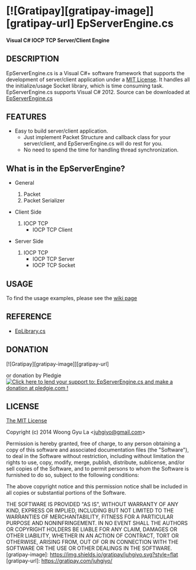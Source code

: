 [![Gratipay][gratipay-image]][gratipay-url]
EpServerEngine.cs
============
#### Visual C# IOCP TCP Server/Client Engine ####


DESCRIPTION
-----------

EpServerEngine.cs is a Visual C#+ software framework that supports the development of server/client application under a [MIT License](http://opensource.org/licenses/mit-license.php).
It handles all the initialize/usage Socket library, which is time consuming task. 
EpServerEngine.cs supports Visual C# 2012.
Source can be downloaded at [EpServerEngine.cs](http://github.com/juhgiyo/epserverengine.cs)


FEATURES
--------

* Easy to build server/client application.
  - Just implement Packet Structure and callback class for your server/client, 
       and EpServerEngine.cs will do rest for you.
  - No need to spend the time for handling thread synchronization.


What is in the EpServerEngine?
------------------------------

* General
  1. Packet
  2. Packet Serializer

* Client Side
  1. IOCP TCP
     * IOCP TCP Client

* Server Side
  1. IOCP TCP
     * IOCP TCP Server
     * IOCP TCP Socket

USAGE
-----

To find the usage examples, please see the [wiki page](https://github.com/juhgiyo/EpServerEngine.cs/wiki)


REFERENCE
---------
* [EpLibrary.cs](https://github.com/juhgiyo/EpLibrary.cs)

DONATION
---------
[![Gratipay][gratipay-image]][gratipay-url]

or donation by Pledgie  
<a href='https://pledgie.com/campaigns/27765'><img alt='Click here to lend your support to: EpServerEngine.cs and make a donation at pledgie.com !' src='https://pledgie.com/campaigns/27765.png?skin_name=chrome' border='0' ></a>

LICENSE
-------

[The MIT License](http://opensource.org/licenses/mit-license.php)

Copyright (c) 2014 Woong Gyu La <[juhgiyo@gmail.com](mailto:juhgiyo@gmail.com)>

Permission is hereby granted, free of charge, to any person obtaining a copy
of this software and associated documentation files (the "Software"), to deal
in the Software without restriction, including without limitation the rights
to use, copy, modify, merge, publish, distribute, sublicense, and/or sell
copies of the Software, and to permit persons to whom the Software is
furnished to do so, subject to the following conditions:

The above copyright notice and this permission notice shall be included in
all copies or substantial portions of the Software.

THE SOFTWARE IS PROVIDED "AS IS", WITHOUT WARRANTY OF ANY KIND, EXPRESS OR
IMPLIED, INCLUDING BUT NOT LIMITED TO THE WARRANTIES OF MERCHANTABILITY,
FITNESS FOR A PARTICULAR PURPOSE AND NONINFRINGEMENT. IN NO EVENT SHALL THE
AUTHORS OR COPYRIGHT HOLDERS BE LIABLE FOR ANY CLAIM, DAMAGES OR OTHER
LIABILITY, WHETHER IN AN ACTION OF CONTRACT, TORT OR OTHERWISE, ARISING FROM,
OUT OF OR IN CONNECTION WITH THE SOFTWARE OR THE USE OR OTHER DEALINGS IN
THE SOFTWARE.
[gratipay-image]: https://img.shields.io/gratipay/juhgiyo.svg?style=flat
[gratipay-url]: https://gratipay.com/juhgiyo/
